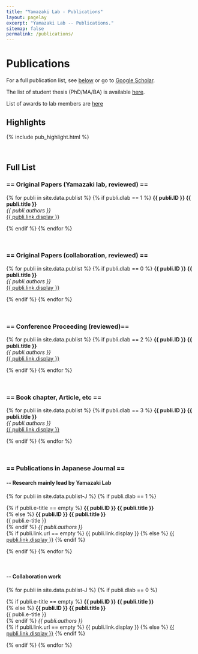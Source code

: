 ```yaml
---
title: "Yamazaki Lab - Publications"
layout: pagelay
excerpt: "Yamazaki Lab -- Publications."
sitemap: false
permalink: /publications/
---
```



# Publications

For a full publication list, see [below](#full-list) or go to [Google Scholar](https://scholar.google.com/citations?hl=en&user=2c_Vf3cAAAAJ&view_op=list_works).

The list of student thesis (PhD/MA/BA) is available [here](../student_thesis/).

List of awards to lab members are [here](../award/)

## Highlights

{% include pub_highlight.html %}

<p> &nbsp; </p>


## Full List
### == Original Papers (Yamazaki lab, reviewed) ==

{% for publi in site.data.publist %}
{% if publi.dlab == 1 %}
<b> {{ publi.ID }} {{ publi.title }} </b><br>
<em> {{ publi.authors }} </em><br /> <a href="{{ publi.link.url }}">{{ publi.link.display }}</a>

{% endif %}
{% endfor %}

<p> &nbsp; </p>

### == Original Papers (collaboration, reviewed) ==

{% for publi in site.data.publist %}
{% if publi.dlab == 0 %}
<b> {{ publi.ID }} {{ publi.title }} </b><br>
<em> {{ publi.authors }} </em><br /> <a href="{{ publi.link.url }}">{{ publi.link.display }}</a>

{% endif %}
{% endfor %}

<p> &nbsp; </p>

### == Conference Proceeding (reviewed)==

{% for publi in site.data.publist %}
{% if publi.dlab == 2 %}
<b> {{ publi.ID }} {{ publi.title }} </b><br>
<em> {{ publi.authors }} </em><br /> <a href="{{ publi.link.url }}">{{ publi.link.display }}</a>

{% endif %}
{% endfor %}

<p> &nbsp; </p>

### == Book chapter, Article, etc ==

{% for publi in site.data.publist %}
{% if publi.dlab == 3 %}
<b> {{ publi.ID }} {{ publi.title }} </b><br>
<em> {{ publi.authors }} </em><br /> <a href="{{ publi.link.url }}">{{ publi.link.display }}</a>

{% endif %}
{% endfor %}

<p> &nbsp; </p>

### == Publications in Japanese Journal ==
#### -- Research mainly lead by Yamazaki Lab

{% for publi in site.data.publist-J %}
{% if publi.dlab == 1 %}

{% if publi.e-title == empty %} <b> {{ publi.ID }} {{ publi.title }} </b><br> {% else %} <b> {{ publi.ID }} {{ publi.title }} </b><br>{{ publi.e-title }}<br> {% endif %}
<em> {{ publi.authors }} </em><br>
{% if publi.link.url == empty %} <a>{{ publi.link.display }} </a>{% else %} <a href="{{ publi.link.url }}">{{ publi.link.display }}</a> {% endif %}

{% endif %}
{% endfor %}

<p> &nbsp; </p>

#### -- Collaboration work

{% for publi in site.data.publist-J %}
{% if publi.dlab == 0 %}

{% if publi.e-title == empty %} <b> {{ publi.ID }} {{ publi.title }} </b><br> {% else %} <b> {{ publi.ID }} {{ publi.title }} </b><br>{{ publi.e-title }}<br> {% endif %}
<em> {{ publi.authors }} </em><br>
{% if publi.link.url == empty %} <a>{{ publi.link.display }} </a>{% else %} <a href="{{ publi.link.url }}">{{ publi.link.display }}</a> {% endif %}

{% endif %}
{% endfor %}

<p> &nbsp; </p>
